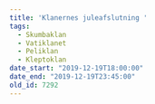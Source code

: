 ```yaml
---
title: 'Klanernes juleafslutning '
tags:
  - Skumbaklan
  - Vatiklanet
  - Peliklan
  - Kleptoklan
date_start: "2019-12-19T18:00:00"
date_end: "2019-12-19T23:45:00"
old_id: 7292
---
```

